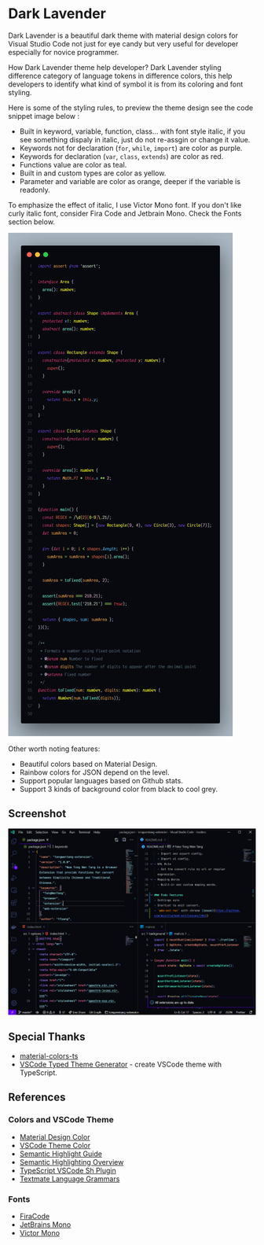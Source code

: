 # Dark Lavender

Dark Lavender is a beautiful dark theme with material design colors for Visual Studio Code not just for eye candy but very useful for developer especially for novice programmer.

How Dark Lavender theme help developer? Dark Lavender styling difference category of language tokens in difference colors, this help developers to identify what kind of symbol it is from its coloring and font styling.

Here is some of the styling rules, to preview the theme design see the code snippet image below :

- Built in keyword, variable, function, class... with font style italic, if you see something dispaly in italic, just do not re-assgin or change it value.
- Keywords not for declaration (`for`, `while`, `import`) are color as purple.
- Keywords for declaration (`var`, `class`, `extends`) are color as red.
- Functions value are color as teal.
- Built in and custom types are color as yellow.
- Parameter and variable are color as orange, deeper if the variable is readonly.

To emphasize the effect of italic, I use Victor Mono font. If you don't like curly italic font, consider Fira Code and Jetbrain Mono. Check the Fonts section below.

![dark-lavender-typescript](https://raw.githubusercontent.com/t7yang/dark-lavender/master/images/typescript.jpg)

Other worth noting features:

- Beautiful colors based on Material Design.
- Rainbow colors for JSON depend on the level.
- Support popular languages based on Github stats.
- Support 3 kinds of background color from black to cool grey.

## Screenshot

![dark-lavender-screenshot](https://raw.githubusercontent.com/t7yang/dark-lavender/master/images/screenshot.png)

## Special Thanks

- [material-colors-ts](https://github.com/harveyconnor/material-colors-ts)
- [VSCode Typed Theme Generator](https://github.com/t7yang/vscode-typed-theme-generator) - create VSCode theme with TypeScript.

## References

### Colors and VSCode Theme

- [Material Design Color](https://www.materialui.co/colors)
- [VSCode Theme Color](https://code.visualstudio.com/api/references/theme-color)
- [Semantic Highlight Guide](https://code.visualstudio.com/api/language-extensions/semantic-highlight-guide)
- [Semantic Highlighting Overview](https://github.com/microsoft/vscode/wiki/Semantic-Highlighting-Overview)
- [TypeScript VSCode Sh Plugin](https://github.com/aeschli/typescript-vscode-sh-plugin/blob/master/README.md)
- [Textmate Language Grammars](https://macromates.com/manual/en/language_grammars)

### Fonts

- [FiraCode](https://github.com/tonsky/FiraCode)
- [JetBrains Mono](https://www.jetbrains.com/lp/mono)
- [Victor Mono](https://rubjo.github.io/victor-mono/)
